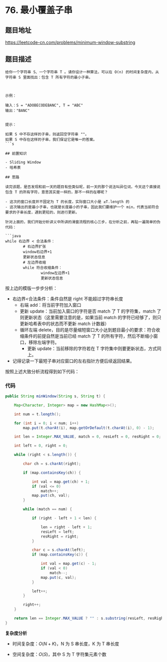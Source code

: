 # 76. 最小覆盖子串

## 题目地址

https://leetcode-cn.com/problems/minimum-window-substring

## 题目描述

````
给你一个字符串 S、一个字符串 T 。请你设计一种算法，可以在 O(n) 的时间复杂度内，从字符串 S 里面找出：包含 T 所有字符的最小子串。



示例：

输入：S = "ADOBECODEBANC", T = "ABC"
输出："BANC"


提示：

如果 S 中不存这样的子串，则返回空字符串 ""。
如果 S 中存在这样的子串，我们保证它是唯一的答案。
```s

## 前置知识

- Sliding Window
- 哈希表

## 思路

读完该题，是否发现和前一天的题目有些类似呢，前一天的那个说法叫异位词，今天这个直接说包含 T 的所有字符，意思其实是一样的，那不一样的在哪呢？

- 这次的窗口长度并不固定为 T 的长度，实际窗口大小是 ≥T.length 的
- 这次输出的是最小子串，也就是长度最小的子串，因此我们要维护一个 min，代表当前符合要求的子串长度，遇到更短的，则进行更新。

针对上面的，我们开始分析讲义中所讲的滑窗流程的核心三步，在分析之前，再贴一遍简单的伪代码：

```java
while 右边界 < 合法条件：
		# 右边界扩张
		window右边界+1
		更新状态信息
		# 左边界收缩
		while 符合收缩条件：
				window左边界+1
				更新状态信息
````

按上边的模版一步步分析：

- 右边界<合法条件：条件自然是 right 不能超过字符串长度
  - 右端 add：将当前字符加入窗口
  - 更新 update：当前加入窗口的字符是否 match 了 T 的字符集，match 了则更新状态（这里需要注意的是，如果当前 match 的字符已经够了，则只更新哈希表中的状态而不更新 match 计数器）
  - 循环左端 delete，目的是尽量缩短窗口大小达到题目最小的要求：符合收缩条件的前提自然是当前已经 match 了 T 的所有字符，然后不断缩小窗口，移除左端字符。
    - 更新 update：当前移除的字符若在 T 字符集中则要更新状态，方式同上。
- 记得记录一下最短子串对应窗口的左右指针方便后续返回结果。

按照上述大致分析流程得到如下代码：

### 代码

```java
public String minWindow(String s, String t) {

    Map<Character, Integer> map = new HashMap<>();

    int num = t.length();

    for (int i = 0; i < num; i++)
        map.put(t.charAt(i), map.getOrDefault(t.charAt(i), 0) - 1);

    int len = Integer.MAX_VALUE, match = 0, resLeft = 0, resRight = 0;

    int left = 0, right = 0;

    while (right < s.length()) {

        char ch = s.charAt(right);

        if (map.containsKey(ch)) {

            int val = map.get(ch) + 1;
            if (val <= 0)
                match++;
            map.put(ch, val);
        }

        while (match == num) {

            if (right - left + 1 < len) {

                len = right - left + 1;
                resLeft = left;
                resRight = right;
            }

            char c = s.charAt(left);
            if (map.containsKey(c)) {

                int val = map.get(c) - 1;
                if (val < 0)
                    match--;
                map.put(c, val);
            }

            left++;
        }

        right++;
    }

    return len == Integer.MAX_VALUE ? "" : s.substring(resLeft, resRight + 1);
}
```

**复杂度分析**

- 时间复杂度：$O(N + K)$，N 为 S 串长度，K 为 T 串长度

- 空间复杂度：$O(S)$，其中 S 为 T 字符集元素个数
